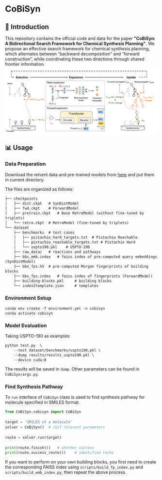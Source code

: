 # CoBiSyn

## 📖 Introduction

This repository contains the official code and data for the paper **"CoBiSyn: A Bidirectional Search Framework for Chemical Synthesis Planning"**. We propose an effective search framework for chemical synthesis planning, which alternates between “backward decomposition” and “forward construction”,
while coordinating these two directions through shared frontier information.

![CoBiSyn](figs/framework.png)

## 📊 Usage

### Data Preparation

Download the relvent data and pre-trained models from [here]() and put them in current directory. 

The files are organized as follows:
```
├── checkpoints
│   ├── dist.ckpt   # SynDistModel
│   ├── fwd.ckpt    # ForwardModel
│   ├── pretrain.ckpt   # Base RetroModel (without fine-tuned by triplets)
│   └── retro.ckpt  # RetroModel (fine-tuned by triplets)
└── dataset
    ├── benchmarks  # test cases
    │   ├── pistachio_hard_targets.txt  # Pistachio Reachable
    │   ├── pistachio_reachable_targets.txt # Pistachio Hard
    │   └── uspto190.pkl    # USPTO-190
    ├── raw_data/   # reactions and pathways
    ├── bbs_emb.index   # faiss index of pre-computed query embeddings (SynDistModel)
    ├── bbs_fps.h5  # pre-computed Morgan fingerprints of building blocks
    ├── bbs_fps.index   # faiss index of fingerprints (ForwardModel)
    ├── building-blocks.pkl     # building blocks
    └── index2template.json     # templates

```

### Environment Setup

```
conda env create -f environment.yml -n cobisyn
conda activate cobisyn
```

### Model Evaluation

Taking USPTO-190 as examples:
```
python test.py  \
    --test dataset/benchmarks/uspto190.pkl \
    --dump results/results_uspto190.pkl \
    --device cuda:0
```
The results will be saved in `dump`. Other parameters can be found in `CoBiSyn/args.py`.

### Find Synthesis Pathway

To `run` interface of `CoBiSyn` class is used to find synthesis pathway for molecule specified in SMILES format.

``` python
from CoBiSyn.cobisyn import CoBiSyn

target = 'SMILES of a molecule'
solver = CoBiSyn()  # init relevant parameters

route = solver.run(target)

print(route.finish())   # whether success
print(route.success_route())    # identified route
```

If you want to perform on your own building blocks, you first need to create the corresponding FAISS index using `scripts/build_fp_index.py` and `scripts/build_emb_index.py`, then repeat the above process.